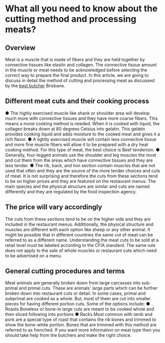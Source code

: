 # What all you need to know about the cutting method and processing meats?
## Overview
Meat is a muscle that is made of fibers and they are held together by connective tissues like elastin and collagen. The connective tissue amount in the muscle or meat needs to be acknowledged before selecting the correct way to prepare the final product. In this article, we are going to discuss in detail the method of cutting and processing meat as discussed by the [best butcher](https://rocknrollbutcher.com.au/) Brisbane.

## Different meat cuts and their cooking process
●	The highly exercised muscle like shank or shoulder area will develop much more with connective tissues and they have more coarse fibers. This means a moist cooking method is needed. When it is cooked with liquid, the collagen breaks down at 80 degrees Celsius into gelatin. This gelatin provides cooking liquid and adds moisture to the cooked meat and gives it a rich flavor. 
●	A lightly exercised muscle will contain less connective tissue and more fine muscle fibers will allow it to be prepared with a dry heat cooking method. For this type of meat, the best choice is Beef tenderloin.
●	Generally, four-legged animals use the shoulder and leg muscles the most and cut them from the areas which have connective tissues and they are less tender. 
●	The rib, back, and lion section contain muscles that are not used that often and they are the source of the more tender choices and cuts of meat. 
It is not surprising and therefore the cuts from these sections tend to be on higher prices and they are featured on the restaurant menus. The main species and the physical structure are similar and cuts are named differently and they are regulated by the food inspection agency. 

## The price will vary accordingly
The cuts from these sections tend to be on the higher side and they are included in the restaurant menus. Additionally, the physical structure and muscles are different with each option like sheep or any other animal. 
It might be possible that in different countries the same cut of meat can be referred to as a different name. Understanding the meat cuts to be sold at a retail level must be labeled according to the CFIA standard. The same rule does not apply to the sale of whole muscles or restaurant cuts which need to be advertised on a menu. 

## General cutting procedures and terms
Meat animals are generally broken down from large carcasses into sub-primal and primal cuts. These are animals' large parts which can be further broken down into restaurant cuts or detail. In some cases, primal and subprimal are cooked as a whole. But, most of them are cut into smaller pieces for having different portion cuts. Some of the options include:
●	Roasts
Boneless or bone-in large cuts are meant to be cooked whole and then sliced following into portions
●	Racks
Most common with lamb and pork are a special type of roast that contains the rib bones and trimmed to show the bone-white portion. Bones that are trimmed with this method are referred to as frenched. 
If you want more information on meat type then you should take help from the butchers and make the right choice. 

